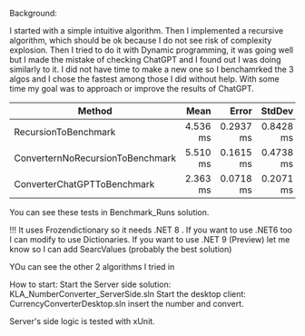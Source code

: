 Background:

I started with a simple intuitive algorithm.
Then I implemented a recursive algorithm, which should be ok because I do not see risk of complexity explosion.
Then I tried to do it with Dynamic programming, it was going well but I made the mistake of checking ChatGPT and I found out I was doing similarly to it.
I did not have time to make a new one so I benchamrked the 3 algos and I chose the fastest among those I did without help.
With some time my goal was to approach or improve the results of ChatGPT.


| Method                           | Mean     | Error     | StdDev    |
|--------------------------------- |---------:|----------:|----------:|
| RecursionToBenchmark             | 4.536 ms | 0.2937 ms | 0.8428 ms |
| ConverternNoRecursionToBenchmark | 5.510 ms | 0.1615 ms | 0.4738 ms |
| ConverterChatGPTToBenchmark      | 2.363 ms | 0.0718 ms | 0.2071 ms |

You can see these tests in Benchmark_Runs solution.

!!!
It uses Frozendictionary so it needs .NET 8  .
If you want to use .NET6 too I can modify to use Dictionaries.
If you want to use .NET 9 (Preview) let me know so I can add SearcValues<T> (probably the best solution)

YOu can see the other 2 algorithms I tried in 

How to start:
Start the Server side solution: KLA_NumberConverter_ServerSide.sln
Start the desktop client: CurrencyConverterDesktop.sln
insert the number and convert.

Server's side logic is tested with xUnit.

